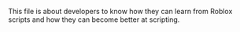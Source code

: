 This file is about developers to know how they can learn from Roblox scripts and how they can become better at scripting.
